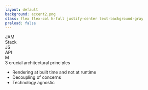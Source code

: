 ```yaml
---
layout: default
background: accent2.png
class: flex flex-col h-full justify-center text-background-gray 
preload: false
---
```


<div class="flex justify-center pb-8 text-6xl">
  <div class=" font-bold">JAM</div>
  <div>Stack</div>
</div>

<div class="flex justify-center items-center pb-4">
<div class="w-24 h-24 rounded-full text-3xl flex items-center text-white bg-accent-5">
  <div class="text-center flex-grow text-4xl font-bold">JS</div>
</div>
<mdi:plus-thick class="fill-current w-16 h-16"/>
<div class="w-24 h-24 rounded-full text-3xl flex items-center text-white bg-accent-4">
  <div class="text-center flex-grow text-4xl font-bold">API</div>
</div>
<mdi:plus-thick class="fill-current w-16 h-16"/>
<div class="w-24 h-24 rounded-full text-3xl flex items-center text-white bg-accent-3">
  <div class="flex-grow  font-bold">
    <div class="flex justify-center items-center">
      <span class="text-4xl">M</span>
      <mdi:arrow-down-bold class="fill-current text-sm"/>
    </div>
  </div> 
</div>
</div>

<div class="flex flex-col items-center">
  <div class="text-4xl pt-4 pb-4">3 crucial architectural principles</div>
  <ul class="list-disc">
    <li>Rendering at built time and not at runtime</li>
    <li>Decoupling of concerns</li>
    <li>Technology agnostic</li>
  </ul>
</div>

<Footer
  title="Copyright © 1&1 IONOS SE 2021"
  :social="[
    { type: 'gh', username: 'ionos-deploy-now' }
  ]"
/>

<IonosLogo left="false" />

<!--
-->